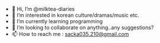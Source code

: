 - 👋 Hi, I’m @milktea-diaries
- 👀 I’m interested in korean culture/dramas/music etc.
- 🌱 I’m currently learning programming
- 💞️ I’m looking to collaborate on anything..any suggestions?
- 📫 How to reach me : sacka035.210@gmail.com

<!---
milktea-diaries/mandy is a ✨ special ✨ repository because its `README.md` (this file) appears on your GitHub profile.
You can click the Preview link to take a look at your changes.
--->
